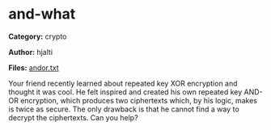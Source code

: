 # and-what
**Category:** crypto

**Author:** hjalti

**Files:** [andor.txt](./andor.txt)

Your friend recently learned about repeated key XOR encryption and thought it
was cool. He felt inspired and created his own repeated key AND-OR
encryption, which produces two ciphertexts which, by his logic, makes is
twice as secure. The only drawback is that he cannot find a way to decrypt
the ciphertexts. Can you help?
